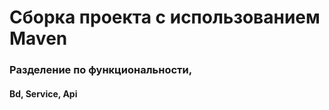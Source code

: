 

# Сборка проекта с использованием Maven

### Разделение по функциональности, 

#### Bd, Service, Api